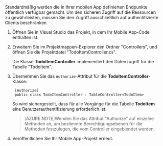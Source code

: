 

Standardmäßig werden die in Ihrer mobilen App definierten Endpunkte öffentlich verfügbar gemacht. Um den sicheren Zugriff auf die Ressourcen zu gewährleisten, müssen Sie den Zugriff ausschließlich auf authentifizierte Clients beschränken.

1. Öffnen Sie in Visual Studio das Projekt, in dem Ihr Mobile App-Code enthalten ist. 

2. Erweitern Sie im Projektmappen-Explorer den Ordner "Controllers", und öffnen Sie die Projektdatei "TodoItemController.cs".

	Die Klasse **TodoItemController** implementiert den Datenzugriff für die Tabelle "TodoItem".

3. Übernehmen Sie das `Authorize`-Attribut für die **TodoItemController**-Klasse:

        [Authorize]
        public class TodoItemController : TableController<TodoItem>

	So wird sichergestellt, dass für alle Vorgänge für die Tabelle **TodoItem** eine Benutzerauthentifizierung erforderlich ist.

	>[AZURE.NOTE]Wenden Sie das Attribut "Authorize" auf einzelne Methoden an, um bestimmte Berechtigungsebenen für die Methoden festzulegen, die vom Controller eingeblendet werden.

4. Veröffentlichen Sie Ihr Mobile App-Projekt erneut.

<!---HONumber=July15_HO4-->